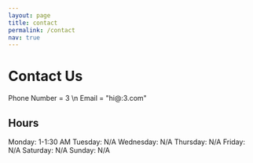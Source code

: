 ```yaml
---
layout: page
title: contact
permalink: /contact
nav: true
---
```


# Contact Us
Phone Number = 3 \n
Email = "hi@:3.com"

## Hours

Monday: 1-1:30 AM
Tuesday: N/A
Wednesday: N/A
Thursday: N/A
Friday: N/A
Saturday: N/A
Sunday: N/A

